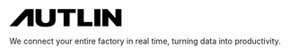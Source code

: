<img alt="Autlin Logo" height="32" src="/assets/logo.svg" />

We connect your entire factory in real time, turning data into productivity.
